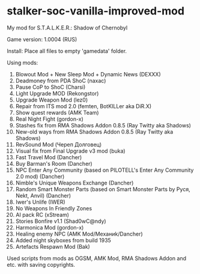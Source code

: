 # stalker-soc-vanilla-improved-mod
My mod for S.T.A.L.K.E.R.: Shadow of Chernobyl

Game version: 1.0004 (RUS)

Install: Place all files to empty 'gamedata' folder.

Using mods:
1. Blowout Mod + New Sleep Mod + Dynamic News (DEXXX)
2. Deadmoney from PDA ShoC (naxac)
3. Pause CoP to ShoC (Charsi)
4. Light Upgrade MOD (Rekongstor)
5. Upgrade Weapon Mod (lez0)
6. Repair from ITS mod 2.0 (femten, BotKILLer aka DiR.X)
7. Show quest rewards (AMK Team)
8. Real Night Fight (gordon-x)
9. Stashes fix from RMA Shadows Addon 0.8.5 (Ray Twitty aka Shadows)
10. New-old ways from RMA Shadows Addon 0.8.5 (Ray Twitty aka Shadows)
11. RevSound Mod (Череп Долговец)
12. Visual fix from Final Upgrade v3 mod (buka)
13. Fast Travel Mod (Dancher) 
14. Buy Barman's Room (Dancher)
15. NPC Enter Any Community (based on PILOTELL's Enter Any Community 2.0 mod) (Dancher)
16. Nimble's Unique Weapons Exchange (Dancher)
17. Random Smart Monster Parts (based on Smart Monster Parts by Руся, Nekt, Anvil) (Dancher)
18. Iwer's Unlife (IWER)
19. No Weapons In Friendly Zones
20. AI pack RC (xStream)
21. Stories Bonfire v1.1 (Shad0wC@ndy)
22. Harmonica Mod (gordon-x)
23. Healing enemy NPC (AMK Mod/Механиk/Dancher)
24. Added night skyboxes from build 1935
25. Artefacts Respawn Mod (Bak)

Used scripts from mods as OGSM, AMK Mod, RMA Shadows Addon and etc. with saving copyrights.

